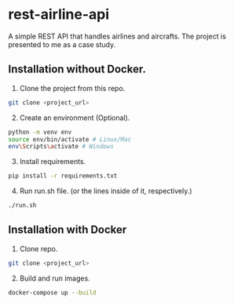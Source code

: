 # rest-airline-api

A simple REST API that handles airlines and aircrafts. The project is presented to me as a case study.

## Installation without Docker.

1. Clone the project from this repo.

```bash
git clone <project_url>
```

2. Create an environment (Optional).

```bash
python -m venv env
source env/bin/activate # Linux/Mac
env\Scripts\activate # Windows
```

3. Install requirements.

```bash
pip install -r requirements.txt
```

4. Run run.sh file. (or the lines inside of it, respectively.)

```bash
./run.sh
```

## Installation with Docker

1. Clone repo.

```bash
git clone <project_url>
```

2. Build and run images.

```bash
docker-compose up --build
```
